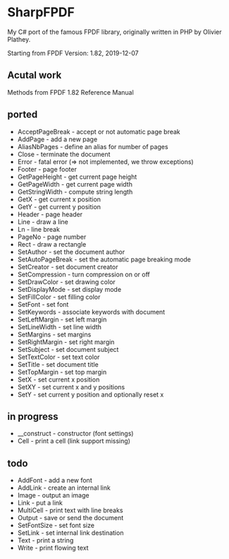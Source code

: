 # SharpFPDF
My C# port of the famous FPDF library, originally written in PHP by Olivier Plathey.

Starting from FPDF Version: 1.82, 2019-12-07


## Acutal work

Methods from FPDF 1.82 Reference Manual

## ported
- AcceptPageBreak - accept or not automatic page break
- AddPage - add a new page
- AliasNbPages - define an alias for number of pages
- Close - terminate the document
- Error - fatal error (=> not implemented, we throw exceptions)
- Footer - page footer
- GetPageHeight - get current page height
- GetPageWidth - get current page width
- GetStringWidth - compute string length
- GetX - get current x position
- GetY - get current y position
- Header - page header
- Line - draw a line
- Ln - line break
- PageNo - page number
- Rect - draw a rectangle
- SetAuthor - set the document author
- SetAutoPageBreak - set the automatic page breaking mode
- SetCreator - set document creator
- SetCompression - turn compression on or off
- SetDrawColor - set drawing color
- SetDisplayMode - set display mode
- SetFillColor - set filling color
- SetFont - set font
- SetKeywords - associate keywords with document
- SetLeftMargin - set left margin
- SetLineWidth - set line width
- SetMargins - set margins
- SetRightMargin - set right margin
- SetSubject - set document subject
- SetTextColor - set text color
- SetTitle - set document title
- SetTopMargin - set top margin
- SetX - set current x position
- SetXY - set current x and y positions
- SetY - set current y position and optionally reset x


## in progress
- __construct - constructor  (font settings)
- Cell - print a cell  (link support missing)

## todo
- AddFont - add a new font
- AddLink - create an internal link
- Image - output an image
- Link - put a link
- MultiCell - print text with line breaks
- Output - save or send the document
- SetFontSize - set font size
- SetLink - set internal link destination
- Text - print a string
- Write - print flowing text
